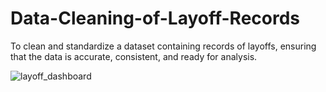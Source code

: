# Data-Cleaning-of-Layoff-Records
To clean and standardize a dataset containing records of layoffs, ensuring that the data is accurate, consistent, and ready for analysis.

![layoff_dashboard](https://github.com/user-attachments/assets/4cf9042d-b926-42d9-a8df-2cdaae6b1c81)

